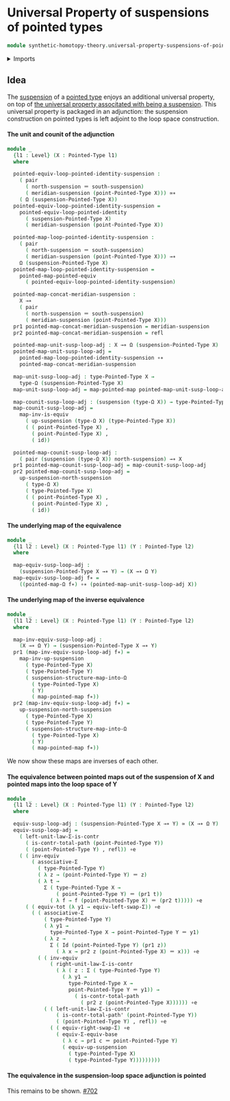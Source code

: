 # Universal Property of suspensions of pointed types

```agda
module synthetic-homotopy-theory.universal-property-suspensions-of-pointed-types where
```

<details><summary>Imports</summary>

```agda
open import foundation.contractible-types
open import foundation.dependent-pair-types
open import foundation.equivalences
open import foundation.function-types
open import foundation.functoriality-dependent-pair-types
open import foundation.identity-types
open import foundation.type-arithmetic-dependent-pair-types
open import foundation.universe-levels

open import structured-types.pointed-equivalences
open import structured-types.pointed-maps
open import structured-types.pointed-types

open import synthetic-homotopy-theory.functoriality-loop-spaces
open import synthetic-homotopy-theory.loop-spaces
open import synthetic-homotopy-theory.suspensions-of-pointed-types
open import synthetic-homotopy-theory.suspensions-of-types
```

</details>

## Idea

The [suspension](synthetic-homotopy-theory.suspensions-of-types.md) of a
[pointed type](structured-types.pointed-types.md) enjoys an additional universal
property, on top of
[the universal property associtated with being a suspension](synthetic-homotopy-theory.universal-property-suspensions.md).
This universal property is packaged in an adjunction: the suspension
construction on pointed types is left adjoint to the loop space construction.

#### The unit and counit of the adjunction

```agda
module _
  {l1 : Level} (X : Pointed-Type l1)
  where

  pointed-equiv-loop-pointed-identity-suspension :
    ( pair
      ( north-suspension ＝ south-suspension)
      ( meridian-suspension (point-Pointed-Type X))) ≃∗
    ( Ω (suspension-Pointed-Type X))
  pointed-equiv-loop-pointed-identity-suspension =
    pointed-equiv-loop-pointed-identity
      ( suspension-Pointed-Type X)
      ( meridian-suspension (point-Pointed-Type X))

  pointed-map-loop-pointed-identity-suspension :
    ( pair
      ( north-suspension ＝ south-suspension)
      ( meridian-suspension (point-Pointed-Type X))) →∗
    Ω (suspension-Pointed-Type X)
  pointed-map-loop-pointed-identity-suspension =
    pointed-map-pointed-equiv
      ( pointed-equiv-loop-pointed-identity-suspension)

  pointed-map-concat-meridian-suspension :
    X →∗
    ( pair
      ( north-suspension ＝ south-suspension)
      ( meridian-suspension (point-Pointed-Type X)))
  pr1 pointed-map-concat-meridian-suspension = meridian-suspension
  pr2 pointed-map-concat-meridian-suspension = refl

  pointed-map-unit-susp-loop-adj : X →∗ Ω (suspension-Pointed-Type X)
  pointed-map-unit-susp-loop-adj =
    pointed-map-loop-pointed-identity-suspension ∘∗
    pointed-map-concat-meridian-suspension

  map-unit-susp-loop-adj : type-Pointed-Type X →
    type-Ω (suspension-Pointed-Type X)
  map-unit-susp-loop-adj = map-pointed-map pointed-map-unit-susp-loop-adj

  map-counit-susp-loop-adj : (suspension (type-Ω X)) → type-Pointed-Type X
  map-counit-susp-loop-adj =
    map-inv-is-equiv
      ( up-suspension (type-Ω X) (type-Pointed-Type X))
      ( ( point-Pointed-Type X) ,
        ( point-Pointed-Type X) ,
        ( id))

  pointed-map-counit-susp-loop-adj :
    ( pair (suspension (type-Ω X)) north-suspension) →∗ X
  pr1 pointed-map-counit-susp-loop-adj = map-counit-susp-loop-adj
  pr2 pointed-map-counit-susp-loop-adj =
    up-suspension-north-suspension
      ( type-Ω X)
      ( type-Pointed-Type X)
      ( ( point-Pointed-Type X) ,
        ( point-Pointed-Type X) ,
        ( id))
```

#### The underlying map of the equivalence

```agda
module _
  {l1 l2 : Level} (X : Pointed-Type l1) (Y : Pointed-Type l2)
  where

  map-equiv-susp-loop-adj :
    (suspension-Pointed-Type X →∗ Y) → (X →∗ Ω Y)
  map-equiv-susp-loop-adj f∗ =
    ((pointed-map-Ω f∗) ∘∗ (pointed-map-unit-susp-loop-adj X))
```

#### The underlying map of the inverse equivalence

```agda
module _
  {l1 l2 : Level} (X : Pointed-Type l1) (Y : Pointed-Type l2)
  where

  map-inv-equiv-susp-loop-adj :
    (X →∗ Ω Y) → (suspension-Pointed-Type X →∗ Y)
  pr1 (map-inv-equiv-susp-loop-adj f∗) =
    map-inv-up-suspension
      ( type-Pointed-Type X)
      ( type-Pointed-Type Y)
      ( suspension-structure-map-into-Ω
        ( type-Pointed-Type X)
        ( Y)
        ( map-pointed-map f∗))
  pr2 (map-inv-equiv-susp-loop-adj f∗) =
    up-suspension-north-suspension
      ( type-Pointed-Type X)
      ( type-Pointed-Type Y)
      ( suspension-structure-map-into-Ω
        ( type-Pointed-Type X)
        ( Y)
        ( map-pointed-map f∗))
```

We now show these maps are inverses of each other.

#### The equivalence between pointed maps out of the suspension of X and pointed maps into the loop space of Y

```agda
module _
  {l1 l2 : Level} (X : Pointed-Type l1) (Y : Pointed-Type l2)
  where

  equiv-susp-loop-adj : (suspension-Pointed-Type X →∗ Y) ≃ (X →∗ Ω Y)
  equiv-susp-loop-adj =
    ( left-unit-law-Σ-is-contr
      ( is-contr-total-path (point-Pointed-Type Y))
      ( (point-Pointed-Type Y) , refl)) ∘e
    ( ( inv-equiv
        ( associative-Σ
          ( type-Pointed-Type Y)
          ( λ z → (point-Pointed-Type Y) ＝ z)
          ( λ t →
            Σ ( type-Pointed-Type X →
                ( point-Pointed-Type Y) ＝ (pr1 t))
              ( λ f → f (point-Pointed-Type X) ＝ (pr2 t))))) ∘e
      ( ( equiv-tot (λ y1 → equiv-left-swap-Σ)) ∘e
        ( ( associative-Σ
            ( type-Pointed-Type Y)
            ( λ y1 →
              type-Pointed-Type X → point-Pointed-Type Y ＝ y1)
            ( λ z →
              Σ ( Id (point-Pointed-Type Y) (pr1 z))
                ( λ x → pr2 z (point-Pointed-Type X) ＝ x))) ∘e
          ( ( inv-equiv
              ( right-unit-law-Σ-is-contr
                ( λ ( z : Σ ( type-Pointed-Type Y)
                  ( λ y1 →
                    type-Pointed-Type X →
                    point-Pointed-Type Y ＝ y1)) →
                      ( is-contr-total-path
                        ( pr2 z (point-Pointed-Type X)))))) ∘e
            ( ( left-unit-law-Σ-is-contr
                ( is-contr-total-path' (point-Pointed-Type Y))
                ( (point-Pointed-Type Y) , refl)) ∘e
              ( ( equiv-right-swap-Σ) ∘e
                ( equiv-Σ-equiv-base
                  ( λ c → pr1 c ＝ point-Pointed-Type Y)
                  ( equiv-up-suspension
                    ( type-Pointed-Type X)
                    ( type-Pointed-Type Y)))))))))
```

#### The equivalence in the suspension-loop space adjunction is pointed

This remains to be shown.
[#702](https://github.com/UniMath/agda-unimath/issues/702)
